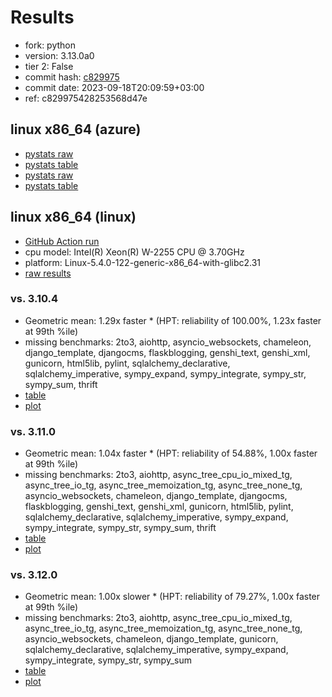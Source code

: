 # Results

- fork: python
- version: 3.13.0a0
- tier 2: False
- commit hash: [c829975](https://github.com/python/cpython/commit/c829975)
- commit date: 2023-09-18T20:09:59+03:00
- ref: c829975428253568d47e

## linux x86_64 (azure)

- [pystats raw](bm-20230918-azure-x86_64-python-c829975428253568d47e-3.13.0a0-c829975-pystats.json)
- [pystats table](bm-20230918-azure-x86_64-python-c829975428253568d47e-3.13.0a0-c829975-pystats.md)
- [pystats raw](bm-20230918-azure-x86_64-python-main-3.13.0a0-c829975-pystats.json)
- [pystats table](bm-20230918-azure-x86_64-python-main-3.13.0a0-c829975-pystats.md)

## linux x86_64 (linux)

- [GitHub Action run](https://github.com/faster-cpython/benchmarking/actions/runs/6227366016)
- cpu model: Intel(R) Xeon(R) W-2255 CPU @ 3.70GHz
- platform: Linux-5.4.0-122-generic-x86_64-with-glibc2.31
- [raw results](bm-20230918-linux-x86_64-python-c829975428253568d47e-3.13.0a0-c829975.json)

### vs. 3.10.4

- Geometric mean: 1.29x faster \* (HPT: reliability of 100.00%, 1.23x faster at 99th %ile)
- missing benchmarks: 2to3, aiohttp, asyncio_websockets, chameleon, django_template, djangocms, flaskblogging, genshi_text, genshi_xml, gunicorn, html5lib, pylint, sqlalchemy_declarative, sqlalchemy_imperative, sympy_expand, sympy_integrate, sympy_str, sympy_sum, thrift
- [table](bm-20230918-linux-x86_64-python-c829975428253568d47e-3.13.0a0-c829975-vs-3.10.4.md)
- [plot](bm-20230918-linux-x86_64-python-c829975428253568d47e-3.13.0a0-c829975-vs-3.10.4.png)

### vs. 3.11.0

- Geometric mean: 1.04x faster \* (HPT: reliability of 54.88%, 1.00x faster at 99th %ile)
- missing benchmarks: 2to3, aiohttp, async_tree_cpu_io_mixed_tg, async_tree_io_tg, async_tree_memoization_tg, async_tree_none_tg, asyncio_websockets, chameleon, django_template, djangocms, flaskblogging, genshi_text, genshi_xml, gunicorn, html5lib, pylint, sqlalchemy_declarative, sqlalchemy_imperative, sympy_expand, sympy_integrate, sympy_str, sympy_sum, thrift
- [table](bm-20230918-linux-x86_64-python-c829975428253568d47e-3.13.0a0-c829975-vs-3.11.0.md)
- [plot](bm-20230918-linux-x86_64-python-c829975428253568d47e-3.13.0a0-c829975-vs-3.11.0.png)

### vs. 3.12.0

- Geometric mean: 1.00x slower \* (HPT: reliability of 79.27%, 1.00x faster at 99th %ile)
- missing benchmarks: 2to3, aiohttp, async_tree_cpu_io_mixed_tg, async_tree_io_tg, async_tree_memoization_tg, async_tree_none_tg, asyncio_websockets, chameleon, django_template, gunicorn, sqlalchemy_declarative, sqlalchemy_imperative, sympy_expand, sympy_integrate, sympy_str, sympy_sum
- [table](bm-20230918-linux-x86_64-python-c829975428253568d47e-3.13.0a0-c829975-vs-3.12.0.md)
- [plot](bm-20230918-linux-x86_64-python-c829975428253568d47e-3.13.0a0-c829975-vs-3.12.0.png)

